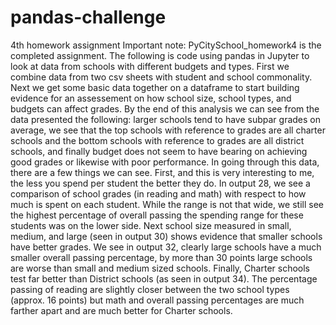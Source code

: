 # pandas-challenge
4th homework assignment
Important note: PyCitySchool_homework4 is the completed assignment. 
The following is code using pandas in Jupyter to look at data from schools with different budgets and types. First we combine data from two csv sheets with student and school commonality. Next we get some basic data together on a dataframe to start building evidence for an assessement on how school size, school types, and budgets can affect grades. By the end of this analysis we can see from the data presented the following: larger schools tend to have subpar grades on average, we see that the top schools with reference to grades are all charter schools and the bottom schools with reference to grades are all district schools, and finally budget does not seem to have bearing on achieving good grades or likewise with poor performance.
In going through this data, there are a few things we can see. First, and this is very interesting to me, the less you spend per student the better they do. In output 28, we see a comparison of school grades (in reading and math) with respect to how much is spent on each student. While the range is not that wide, we still see the highest percentage of overall passing the spending range for these students was on the lower side. Next school size measured in small, medium, and large (seen in output 30) shows evidence that smaller schools have better grades. We see in output 32, clearly large schools have a much smaller overall passing percentage, by more than 30 points large schools are worse than small and medium sized schools. Finally, Charter schools test far better than District schools (as seen in output 34). The percentage passing of reading are slightly closer between the two school types (approx. 16 points) but math and overall passing percentages are much farther apart and are much better for Charter schools.

